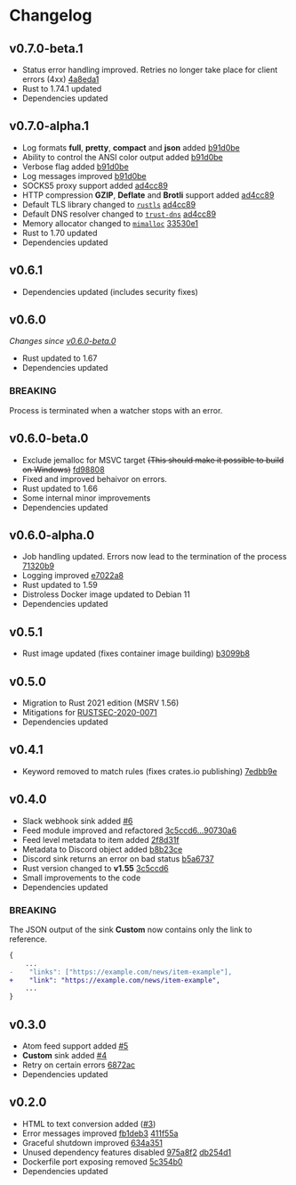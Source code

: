 # Changelog

## v0.7.0-beta.1

- Status error handling improved. Retries no longer take place for client errors (4xx) [4a8eda1](<https://github.com/morphy2k/rss-forwarder/commit/4a8eda155eb1a2ed9b399adccac7248d2da7652a>)
- Rust to 1.74.1 updated
- Dependencies updated

## v0.7.0-alpha.1

- Log formats **full**, **pretty**, **compact** and **json** added [b91d0be](https://github.com/morphy2k/rss-forwarder/commit/b91d0be8e56969643d66b40f34ffbd0d9ec9302d)
- Ability to control the ANSI color output added [b91d0be](https://github.com/morphy2k/rss-forwarder/commit/b91d0be8e56969643d66b40f34ffbd0d9ec9302d)
- Verbose flag added [b91d0be](https://github.com/morphy2k/rss-forwarder/commit/b91d0be8e56969643d66b40f34ffbd0d9ec9302d)
- Log messages improved [b91d0be](https://github.com/morphy2k/rss-forwarder/commit/b91d0be8e56969643d66b40f34ffbd0d9ec9302d)
- SOCKS5 proxy support added [ad4cc89](https://github.com/morphy2k/rss-forwarder/commit/ad4cc89beabdffaa0237ee2ca4eded88dcc339c7)
- HTTP compression **GZIP**, **Deflate** and **Brotli** support added [ad4cc89](https://github.com/morphy2k/rss-forwarder/commit/ad4cc89beabdffaa0237ee2ca4eded88dcc339c7)
- Default TLS library changed to [`rustls`](https://github.com/rustls/rustls) [ad4cc89](https://github.com/morphy2k/rss-forwarder/commit/ad4cc89beabdffaa0237ee2ca4eded88dcc339c7)
- Default DNS resolver changed to [`trust-dns`](https://github.com/bluejekyll/trust-dns) [ad4cc89](https://github.com/morphy2k/rss-forwarder/commit/ad4cc89beabdffaa0237ee2ca4eded88dcc339c7)
- Memory allocator changed to [`mimalloc`](https://github.com/microsoft/mimalloc) [33530e1](https://github.com/morphy2k/rss-forwarder/commit/33530e18b9f1a90cea38d664f74fd0e9df9595df)
- Rust to 1.70 updated
- Dependencies updated

## v0.6.1

- Dependencies updated (includes security fixes)

## v0.6.0

_Changes since [v0.6.0-beta.0](#v060-beta0)_

- Rust updated to 1.67
- Dependencies updated

### BREAKING

Process is terminated when a watcher stops with an error.

## v0.6.0-beta.0

- Exclude jemalloc for MSVC target ~~(This should make it possible to build on Windows)~~ [fd98808](https://github.com/morphy2k/rss-forwarder/commit/fd98808d737de1e8d5e4c8e13abe9e6b5034c7f3)
- Fixed and improved behaivor on errors.
- Rust updated to 1.66
- Some internal minor improvements
- Dependencies updated

## v0.6.0-alpha.0

- Job handling updated. Errors now lead to the termination of the process [71320b9](https://github.com/morphy2k/rss-forwarder/commit/71320b9da4a2036e7440691bff59a2c76e930386)
- Logging improved [e7022a8](https://github.com/morphy2k/rss-forwarder/commit/e7022a877e52d8dcdf01ed7c37d5e6de20623604)
- Rust updated to 1.59
- Distroless Docker image updated to Debian 11
- Dependencies updated

## v0.5.1

- Rust image updated (fixes container image building) [b3099b8](https://github.com/morphy2k/rss-forwarder/commit/b3099b8)

## v0.5.0

- Migration to Rust 2021 edition (MSRV 1.56)
- Mitigations for [RUSTSEC-2020-0071](https://rustsec.org/advisories/RUSTSEC-2020-0071)
- Dependencies updated

## v0.4.1

- Keyword removed to match rules (fixes crates.io publishing) [7edbb9e](https://github.com/morphy2k/rss-forwarder/commit/7edbb9e)

## v0.4.0

- Slack webhook sink added [#6](https://github.com/morphy2k/rss-forwarder/pull/6)
- Feed module improved and refactored [3c5ccd6...90730a6](https://github.com/morphy2k/rss-forwarder/compare/3c5ccd6...90730a6)
- Feed level metadata to item added [2f8d31f](https://github.com/morphy2k/rss-forwarder/commit/2f8d31f)
- Metadata to Discord object added [b8b23ce](https://github.com/morphy2k/rss-forwarder/commit/b8b23ce)
- Discord sink returns an error on bad status [b5a6737](https://github.com/morphy2k/rss-forwarder/commit/b5a6737)
- Rust version changed to **v1.55** [3c5ccd6](https://github.com/morphy2k/rss-forwarder/commit/3c5ccd6)
- Small improvements to the code
- Dependencies updated

### BREAKING

The JSON output of the sink **Custom** now contains only the link to reference.

```DIFF
{
    ...
-    "links": ["https://example.com/news/item-example"],
+    "link": "https://example.com/news/item-example",
    ...
}
```

## v0.3.0

- Atom feed support added [#5](https://github.com/morphy2k/rss-forwarder/pull/5)
- **Custom** sink added [#4](https://github.com/morphy2k/rss-forwarder/pull/4)
- Retry on certain errors [6872ac](https://github.com/morphy2k/rss-forwarder/commit/6872ac)
- Dependencies updated

## v0.2.0

- HTML to text conversion added ([#3](https://github.com/morphy2k/rss-forwarder/pull/3))
- Error messages improved [fb1deb3](https://github.com/morphy2k/rss-forwarder/commit/fb1deb3) [411f55a](https://github.com/morphy2k/rss-forwarder/commit/411f55a)
- Graceful shutdown improved [634a351](https://github.com/morphy2k/rss-forwarder/commit/634a351)
- Unused dependency features disabled [975a8f2](https://github.com/morphy2k/rss-forwarder/commit/975a8f2) [db254d1](https://github.com/morphy2k/rss-forwarder/commit/db254d1)
- Dockerfile port exposing removed [5c354b0](https://github.com/morphy2k/rss-forwarder/commit/5c354b0)
- Dependencies updated
